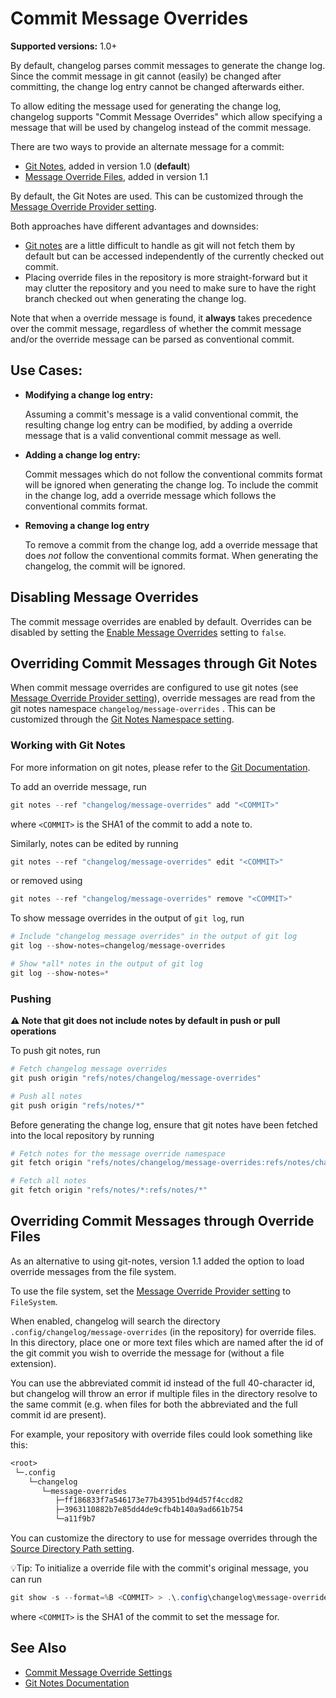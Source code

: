 <!--
  <auto-generated>
    The contents of this file were generated by a tool.
    Any changes to this file will be overwritten.
    To change the content of this file, edit 'message-overrides.md.scriban'
  </auto-generated>
-->
# Commit Message Overrides

**Supported versions:** 1.0+

By default, changelog parses commit messages to generate the change log.
Since the commit message in git cannot (easily) be changed after committing, the change log entry cannot be changed afterwards either.

To allow editing the message used for generating the change log, changelog supports "Commit Message Overrides" which allow specifying a message that will be used by changelog instead of the commit message.

There are two ways to provide an alternate message for a commit:

- [Git Notes](#overriding-commit-messages-through-git-notes), added in version 1.0 (**default**)
- [Message Override Files](#overriding-commit-messages-through-override-files), added in version 1.1

By default, the Git Notes are used.
This can be customized through the [Message Override Provider setting](./configuration/settings/message-overrides.md#message-override-provider).

Both approaches have different advantages and downsides:

- [Git notes](https://git-scm.com/docs/git-notes) are a little difficult to handle as git will not fetch them by default but can be accessed independently of the currently checked out commit.
- Placing override files in the repository is more straight-forward but it may clutter the repository and you need to make sure to have the right branch checked out when generating the change log.

Note that when a override message is found, it **always** takes precedence over the commit message, regardless of whether the commit message and/or the override message can be parsed as conventional commit.

## Use Cases:

- **Modifying a change log entry:**

  Assuming a commit's message is a valid conventional commit, the resulting change log entry can be modified, by adding a override message that is a valid conventional commit message as well.

- **Adding a change log entry:**

  Commit messages which do not follow the conventional commits format will be ignored when generating the change log.
  To include the commit in the change log, add a override message which follows the conventional commits format.

- **Removing a change log entry**

  To remove a commit from the change log, add a override message that does *not* follow the conventional commits format.
  When generating the changelog, the commit will be ignored.

## Disabling Message Overrides

The commit message overrides are enabled by default. 
Overrides can be disabled by setting the [Enable Message Overrides](./configuration/settings/message-overrides.md#enable-message-overrides) setting to `false`.

## Overriding Commit Messages through Git Notes

When commit message overrides are configured to use git notes (see [Message Override Provider setting](./configuration/settings/message-overrides.md#message-override-provider)), override messages are read from the git notes namespace `changelog/message-overrides` .
This can be customized through the [Git Notes Namespace setting](./configuration/settings/message-overrides.md#git-notes-namespace).

### Working with Git Notes

For more information on git notes, please refer to the [Git Documentation](https://git-scm.com/docs/git-notes).

To add an override message, run

```ps1
git notes --ref "changelog/message-overrides" add "<COMMIT>"
```

where `<COMMIT>` is the SHA1 of the commit to add a note to.


Similarly, notes can be edited by running

```ps1
git notes --ref "changelog/message-overrides" edit "<COMMIT>"
```

or removed using 

```ps1
git notes --ref "changelog/message-overrides" remove "<COMMIT>"
```


To show message overrides in the output of `git log`, run 

```ps1
# Include "changelog message overrides" in the output of git log
git log --show-notes=changelog/message-overrides

# Show *all* notes in the output of git log
git log --show-notes=*
```


### Pushing

**⚠️ Note that git does not include notes by default in push or pull operations**

To push git notes, run 

```ps1
# Fetch changelog message overrides
git push origin "refs/notes/changelog/message-overrides"

# Push all notes
git push origin "refs/notes/*"
```

Before generating the change log, ensure that git notes have been fetched into the local repository by running

```ps1
# Fetch notes for the message override namespace
git fetch origin "refs/notes/changelog/message-overrides:refs/notes/changelog/message-overrides"

# Fetch all notes
git fetch origin "refs/notes/*:refs/notes/*"
```

## Overriding Commit Messages through Override Files

As an alternative to using git-notes, version 1.1 added the option to load override messages from the file system.

To use the file system, set the [Message Override Provider setting](./configuration/settings/message-overrides.md#message-override-provider) to `FileSystem`.

When enabled, changelog will search the directory `.config/changelog/message-overrides` (in the repository) for override files.
In this directory, place one or more text files which are named after the id of the git commit you wish to override the message for (without a file extension).

You can use the abbreviated commit id instead of the full 40-character id, but changelog will throw an error if multiple files in the directory resolve to the same commit
(e.g. when files for both the abbreviated and the full commit id are present).

For example, your repository with override files could look something like this:

```txt
<root>
 └─.config
    └─changelog
       └─message-overrides
          ├─ff186833f7a546173e77b43951bd94d57f4ccd82
          ├─3963110882b7e85dd4de9cfb4b140a9ad661b754
          └─a11f9b7
```

You can customize the directory to use for message overrides through the [Source Directory Path setting](./configuration/settings/message-overrides.md#source-directory-path).

💡Tip: To initialize a override file with the commit's original message, you can run

```ps1
git show -s --format=%B <COMMIT> > .\.config\changelog\message-overrides\<COMMIT>
```

where `<COMMIT>` is the SHA1 of the commit to set the message for.
<COMMIT>
## See Also

- [Commit Message Override Settings](./configuration/settings/message-overrides.md)
- [Git Notes Documentation](https://git-scm.com/docs/git-notes)
